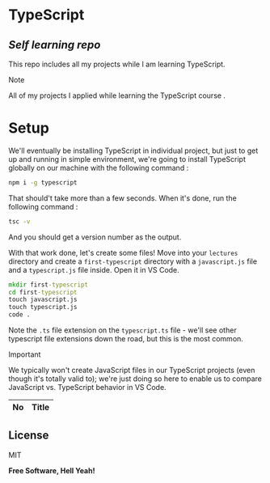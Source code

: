# TypeScript

## _Self learning repo_

This repo includes all my projects while I am learning TypeScript.

> [!NOTE]
> All of my projects I applied while learning the TypeScript course .

# Setup

We'll eventually be installing TypeScript in individual project, but just to get up and running in simple environment, we're going to install TypeScript globally on our machine with the following command :

```cmd
npm i -g typescript
```

That should't take more than a few seconds. When it's done, run the following command :

```cmd
tsc -v
```

And you should get a version number as the output.

With that work done, let's create some files! Move into your `lectures` directory and create a `first-typescript` directory with a `javascript.js` file and a `typescript.js` file inside. Open it in VS Code.

```cmd
mkdir first-typescript
cd first-typescript
touch javascript.js
touch typescript.js
code .
```

Note the `.ts` file extension on the `typescript.ts` file - we'll see other typescript file extensions down the road, but this is the most common.

> [!IMPORTANT]
> We typically won't create JavaScript files in our TypeScript projects (even though it's totally valid to); we're just doing so here to enable us to compare JavaScript vs. TypeScript behavior in VS Code.

| No  | Title |
| :-- | :---- |

## License

MIT

**Free Software, Hell Yeah!**
